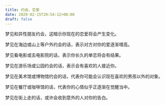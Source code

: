 ```yaml
---
title: 约会、恋爱
date: 2020-02-15T20:54:12+08:00
draft: false
---
```


梦见和异性朋友约会，这暗示你现在的恋爱将会产生变化。<br>


梦见在海边或山上等户外约会的话，表示对方对你的爱逐渐增高。<br>


梦见看电影或去电影院的话，表示你长久的单恋将会有结果。<br>


梦见在游乐场或公园约会的话，表示会有喜欢的人接近你。<br>


梦见在美术馆或博物馆约会的话，代表你可能会认识现在喜欢的男孩以外的对象。<br>


梦见在餐厅或咖啡馆的话，代表你的心情似乎正逐渐在觉醒当中。<br>


梦见在街上走的话，或许会收到意外的人对你的告白。<br>
